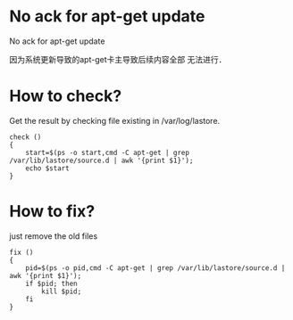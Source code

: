 # No ack for apt-get update

No ack for apt-get update

因为系统更新导致的apt-get卡主导致后续内容全部
无法进行．

# How to check?

Get the result by checking file existing in /var/log/lastore.

```
check () 
{ 
    start=$(ps -o start,cmd -C apt-get | grep /var/lib/lastore/source.d | awk '{print $1}');
    echo $start
}
```

# How to fix?

just remove the old files

```
fix () 
{ 
    pid=$(ps -o pid,cmd -C apt-get | grep /var/lib/lastore/source.d | awk '{print $1}');
    if $pid; then
        kill $pid;
    fi
}
```
